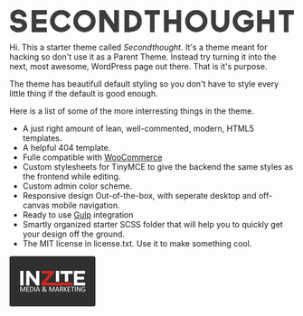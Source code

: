 ![Seconthought Logo](https://raw.githubusercontent.com/Jursdotme/secondthought/master/img/logo@2x.png)

Hi. This a starter theme called *Secondthought*. It's a theme meant for hacking so don't use it as a Parent Theme. Instead try turning it into the next, most awesome, WordPress page out there. That is it's purpose.

The theme has beautifull default styling so you don't have to style every little thing if the default is good enough.

Here is a list of some of the more interresting things in the theme.

-	A just right amount of lean, well-commented, modern, HTML5 templates.
-	A helpful 404 template.
-	Fulle compatible with [WooCommerce](http://www.woothemes.com/woocommerce/)
-	Custom stylesheets for TinyMCE to give the backend the same styles as the frontend while editing.
-	Custom admin color scheme.
-	Responsive design Out-of-the-box, with seperate desktop and off-canvas mobile navigation.
-	Ready to use [Gulp](http://gulpjs.com/) integration
-	Smartly organized starter SCSS folder that will help you to quickly get your design off the ground.
-	The MIT license in license.txt. Use it to make something cool.

![Inzite Badge](https://raw.githubusercontent.com/Jursdotme/secondthought/master/img/inzite-badge.png)
